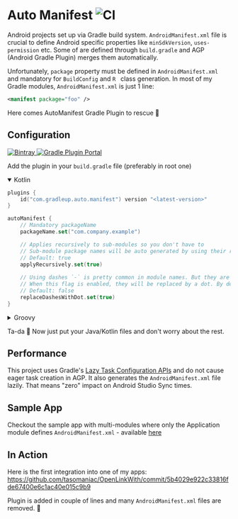 Auto Manifest ![CI](https://github.com/GradleUp/auto-manifest/workflows/CI/badge.svg)
=============

Android projects set up via Gradle build system. `AndroidManifest.xml` file is crucial to define Android specific
 properties like `minSdkVersion`, `uses-permission` etc. Some of are defined through `build.gradle` and AGP (Android
  Gradle Plugin) merges them automatically.
  
Unfortunately, `package` property must be defined in `AndroidManifest.xml` and mandatory for `BuildConfig` and `R
` class generation. In most of my Gradle modules, `AndroidManifest.xml` is just 1 line:
```xml
<manifest package="foo" />
```

Here comes AutoManifest Gradle Plugin to rescue 🚀

Configuration
-------------

[ ![Bintray](https://img.shields.io/bintray/v/gradleup/maven/auto-manifest) ](https://bintray.com/gradleup/maven/auto-manifest/_latestVersion)
[ ![Gradle Plugin Portal](https://img.shields.io/maven-metadata/v/https/plugins.gradle.org/m2/com/gradleup/auto/manifest/com.gradleup.auto.manifest/maven-metadata.xml.svg?label=Gradle%20Plugins%20Portal) ](https://plugins.gradle.org/plugin/com.gradleup.auto.manifest)

Add the plugin in your `build.gradle` file (preferably in root one)

<details open><summary>Kotlin</summary>

```kotlin
plugins {
    id("com.gradleup.auto.manifest") version "<latest-version>"
}

autoManifest {
    // Mandatory packageName
    packageName.set("com.company.example")

    // Applies recursively to sub-modules so you don't have to
    // Sub-module package names will be auto generated by using their relative path
    // Default: true
    applyRecursively.set(true)
    
    // Using dashes `-` is pretty common in module names. But they are not allowed within Java package names.
    // When this flag is enabled, they will be replaced by a dot. By default, they will be replaced with an underscore.
    // Default: false
    replaceDashesWithDot.set(true)
}
```
</details>

<details><summary>Groovy</summary>

```kotlin
plugins {
    id 'com.gradleup.auto.manifest' version '<latest-version>'
}

autoManifest {
    // Mandatory packageName
    packageName = 'com.company.example'

    // Applies recursively to sub-modules so you don't have to
    // Sub-module package names will be auto generated by using their relative path
    // Default: true
    applyRecursively = true
    
    // Using dashes `-` is pretty common in module names. But they are not allowed within Java package names.
    // When this flag is enabled, they will be replaced by a dot. By default, they will be replaced with an underscore.
    // Default: false
    replaceDashesWithDot = true
}
```
</details>

Ta-da 🎉 Now just put your Java/Kotlin files and don't worry about the rest.

Performance
-----------

This project uses Gradle's [Lazy Task Configuration APIs][lazy] and do not cause eager task creation in AGP. It also
 generates the `AndroidManifest.xml` file lazily. That means "zero" impact on Android Studio Sync times. 

Sample App
----------

Checkout the sample app with multi-modules where only the Application module defines `AndroidManifest.xml` - available
 [here][sample]

In Action
---------

Here is the first integration into one of my apps:  https://github.com/tasomaniac/OpenLinkWith/commit/5b4029e922c33816fde67400e6c1ac40e015c9b9

Plugin is added in couple of lines and many `AndroidManifest.xml` files are removed. 🎉

[lazy]: https://docs.gradle.org/current/userguide/task_configuration_avoidance.html
[sample]: https://github.com/GradleUp/auto-manifest/tree/master/sample

